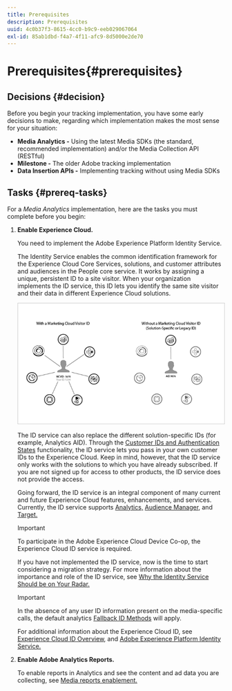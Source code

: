 ```yaml
---
title: Prerequisites
description: Prerequisites
uuid: 4c0b37f3-8615-4cc0-b9c9-eeb029067064
exl-id: 85ab1dbd-f4a7-4f11-afc9-8d5000e2de70
---
```

# Prerequisites{#prerequisites}

## Decisions {#decision}

Before you begin your tracking implementation, you have some early decisions to make, regarding which implementation makes the most sense for your situation:

* **Media Analytics -** Using the latest Media SDKs (the standard, recommended implementation) and/or the Media Collection API (RESTful) 
* **Milestone -** The older Adobe tracking implementation
* **Data Insertion APIs -** Implementing tracking without using Media SDKs

## Tasks {#prereq-tasks}

For a *Media Analytics* implementation, here are the tasks you must complete before you begin:

1. **Enable Experience Cloud.** 

    You need to implement the Adobe Experience Platform Identity Service.

    The Identity Service enables the common identification framework for the Experience Cloud Core Services, solutions, and customer attributes and audiences in the People core service. It works by assigning a unique, persistent ID to a site visitor. When your organization implements the ID service, this ID lets you identify the same site visitor and their data in different Experience Cloud solutions.

    ![](assets/mc_id_service_graphic.png)

    The ID service can also replace the different solution-specific IDs (for example, Analytics AID). Through the [Customer IDs and Authentication States](https://docs.adobe.com/content/help/en/id-service/using/reference/authenticated-state.html) functionality, the ID service lets you pass in your own customer IDs to the Experience Cloud. Keep in mind, however, that the ID service only works with the solutions to which you have already subscribed. If you are not signed up for access to other products, the ID service does not provide the access.

    Going forward, the ID service is an integral component of many current and future Experience Cloud features, enhancements, and services. Currently, the ID service supports [Analytics,](https://www.adobe.com/marketing-cloud/web-analytics.html) [Audience Manager,](https://www.adobe.com/marketing-cloud/data-management-platform.html) and [Target.](https://www.adobe.com/marketing-cloud/testing-targeting.html)

    >[!IMPORTANT]
    >
    >To participate in the Adobe Experience Cloud Device Co-op, the Experience Cloud ID service is required.

    If you have not implemented the ID service, now is the time to start considering a migration strategy. For more information about the importance and role of the ID service, see [Why the Identity Service Should be on Your Radar.](https://theblog.adobe.com/why-new-adobe-marketing-cloud-id-service-should-be-on-your-radar/)

    >[!IMPORTANT]
    >
    >In the absence of any user ID information present on the media-specific calls, the default analytics [Fallback ID Methods](https://docs-author.corp.adobe.com/content/help/en/analytics/implementation/javascript-implementation/unique-visitors/visid-fallback.html) will apply.

    For additional information about the Experience Cloud ID, see [Experience Cloud ID Overview,](https://docs.adobe.com/content/help/en/id-service/using/intro/overview.html) and [Adobe Experience Platform Identity Service.](https://docs.adobe.com/content/help/en/id-service/using/home.html) 

1. **Enable Adobe Analytics Reports.** 

    To enable reports in Analytics and see the content and ad data you are collecting, see [Media reports enablement.](/help/media-reports/media-reports-enable.md)

